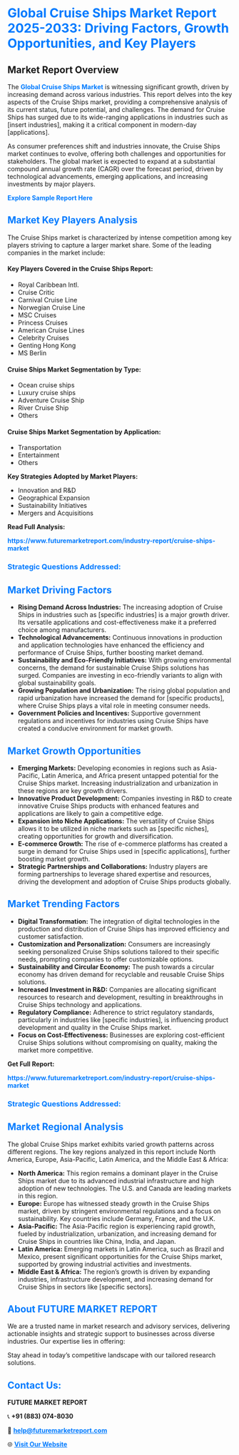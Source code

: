<h1 style="color: #007BFF;">Global Cruise Ships Market Report 2025-2033: Driving Factors, Growth Opportunities, and Key Players</h1>

<section id="overview">
<h2>Market Report Overview</h2>
<p>The <a href="https://www.futuremarketreport.com/industry-report/cruise-ships-market" style="color: #007BFF; text-decoration: none;"><strong>Global Cruise Ships Market</strong></a> is witnessing significant growth, driven by increasing demand across various industries. This report delves into the key aspects of the Cruise Ships market, providing a comprehensive analysis of its current status, future potential, and challenges. The demand for Cruise Ships has surged due to its wide-ranging applications in industries such as [insert industries], making it a critical component in modern-day [applications].</p>
<p>As consumer preferences shift and industries innovate, the Cruise Ships market continues to evolve, offering both challenges and opportunities for stakeholders. The global market is expected to expand at a substantial compound annual growth rate (CAGR) over the forecast period, driven by technological advancements, emerging applications, and increasing investments by major players.</p>
</section>

<section id="overview">
<p><a href="https://www.futuremarketreport.com/request-sample/reportId=54091" style="color: #007BFF; text-decoration: none;"><strong>Explore Sample Report Here</strong></a></p>
</section>

<section id="key-players">
<h2 style="color: #007BFF;">Market Key Players Analysis</h2>
<p>The Cruise Ships market is characterized by intense competition among key players striving to capture a larger market share. Some of the leading companies in the market include:</p>
<h4>Key Players Covered in the Cruise Ships Report:</h4>
<ul><li>Royal Caribbean Intl.</li><li>Cruise Critic</li><li>Carnival Cruise Line</li><li>Norwegian Cruise Line</li><li>MSC Cruises</li><li>Princess Cruises</li><li>American Cruise Lines</li><li>Celebrity Cruises</li><li>Genting Hong Kong</li><li>MS Berlin</li></ul>
<h4>Cruise Ships Market Segmentation by Type:</h4>
<ul><li>Ocean cruise ships</li><li>Luxury cruise ships</li><li>Adventure Cruise Ship</li><li>River Cruise Ship</li><li>Others</li></ul>

<h4>Cruise Ships Market Segmentation by Application:</h4>
<ul><li>Transportation</li><li>Entertainment</li><li>Others</li></ul>
<p><strong>Key Strategies Adopted by Market Players:</strong></p>
<ul>
<li>Innovation and R&D</li>
<li>Geographical Expansion</li>
<li>Sustainability Initiatives</li>
<li>Mergers and Acquisitions</li>
</ul>
</section>

<section>
<p><strong>Read Full Analysis: </strong></p><a href="https://www.futuremarketreport.com/industry-report/cruise-ships-market" style="color: #007BFF; text-decoration: none;"><strong>https://www.futuremarketreport.com/industry-report/cruise-ships-market</strong></a>
<h3 style="color: #007BFF;">Strategic Questions Addressed:</h3>
</section>

<section id="driving-factors">
<h2 style="color: #007BFF;">Market Driving Factors</h2>
<ul>
<li><strong>Rising Demand Across Industries:</strong> The increasing adoption of Cruise Ships in industries such as [specific industries] is a major growth driver. Its versatile applications and cost-effectiveness make it a preferred choice among manufacturers.</li>
<li><strong>Technological Advancements:</strong> Continuous innovations in production and application technologies have enhanced the efficiency and performance of Cruise Ships, further boosting market demand.</li>
<li><strong>Sustainability and Eco-Friendly Initiatives:</strong> With growing environmental concerns, the demand for sustainable Cruise Ships solutions has surged. Companies are investing in eco-friendly variants to align with global sustainability goals.</li>
<li><strong>Growing Population and Urbanization:</strong> The rising global population and rapid urbanization have increased the demand for [specific products], where Cruise Ships plays a vital role in meeting consumer needs.</li>
<li><strong>Government Policies and Incentives:</strong> Supportive government regulations and incentives for industries using Cruise Ships have created a conducive environment for market growth.</li>
</ul>
</section>

<section id="growth-opportunities">
<h2 style="color: #007BFF;">Market Growth Opportunities</h2>
<ul>
<li><strong>Emerging Markets:</strong> Developing economies in regions such as Asia-Pacific, Latin America, and Africa present untapped potential for the Cruise Ships market. Increasing industrialization and urbanization in these regions are key growth drivers.</li>
<li><strong>Innovative Product Development:</strong> Companies investing in R&D to create innovative Cruise Ships products with enhanced features and applications are likely to gain a competitive edge.</li>
<li><strong>Expansion into Niche Applications:</strong> The versatility of Cruise Ships allows it to be utilized in niche markets such as [specific niches], creating opportunities for growth and diversification.</li>
<li><strong>E-commerce Growth:</strong> The rise of e-commerce platforms has created a surge in demand for Cruise Ships used in [specific applications], further boosting market growth.</li>
<li><strong>Strategic Partnerships and Collaborations:</strong> Industry players are forming partnerships to leverage shared expertise and resources, driving the development and adoption of Cruise Ships products globally.</li>
</ul>
</section>

<section id="trending-factors">
<h2 style="color: #007BFF;">Market Trending Factors</h2>
<ul>
<li><strong>Digital Transformation:</strong> The integration of digital technologies in the production and distribution of Cruise Ships has improved efficiency and customer satisfaction.</li>
<li><strong>Customization and Personalization:</strong> Consumers are increasingly seeking personalized Cruise Ships solutions tailored to their specific needs, prompting companies to offer customizable options.</li>
<li><strong>Sustainability and Circular Economy:</strong> The push towards a circular economy has driven demand for recyclable and reusable Cruise Ships solutions.</li>
<li><strong>Increased Investment in R&D:</strong> Companies are allocating significant resources to research and development, resulting in breakthroughs in Cruise Ships technology and applications.</li>
<li><strong>Regulatory Compliance:</strong> Adherence to strict regulatory standards, particularly in industries like [specific industries], is influencing product development and quality in the Cruise Ships market.</li>
<li><strong>Focus on Cost-Effectiveness:</strong> Businesses are exploring cost-efficient Cruise Ships solutions without compromising on quality, making the market more competitive.</li>
</ul>
</section>

<section>
<p><strong>Get Full Report: </strong></p><a href="https://www.futuremarketreport.com/industry-report/cruise-ships-market" style="color: #007BFF; text-decoration: none;"><strong>https://www.futuremarketreport.com/industry-report/cruise-ships-market</strong></a>
<h3 style="color: #007BFF;">Strategic Questions Addressed:</h3>
</section>


<section id="regional-analysis">
<h2 style="color: #007BFF;">Market Regional Analysis</h2>
<p>The global Cruise Ships market exhibits varied growth patterns across different regions. The key regions analyzed in this report include North America, Europe, Asia-Pacific, Latin America, and the Middle East & Africa:</p>
<ul>
<li><strong>North America:</strong> This region remains a dominant player in the Cruise Ships market due to its advanced industrial infrastructure and high adoption of new technologies. The U.S. and Canada are leading markets in this region.</li>
<li><strong>Europe:</strong> Europe has witnessed steady growth in the Cruise Ships market, driven by stringent environmental regulations and a focus on sustainability. Key countries include Germany, France, and the U.K.</li>
<li><strong>Asia-Pacific:</strong> The Asia-Pacific region is experiencing rapid growth, fueled by industrialization, urbanization, and increasing demand for Cruise Ships in countries like China, India, and Japan.</li>
<li><strong>Latin America:</strong> Emerging markets in Latin America, such as Brazil and Mexico, present significant opportunities for the Cruise Ships market, supported by growing industrial activities and investments.</li>
<li><strong>Middle East & Africa:</strong> The region’s growth is driven by expanding industries, infrastructure development, and increasing demand for Cruise Ships in sectors like [specific sectors].</li>
</ul>
</section>

<footer>
<h2 style="color: #007BFF;">About FUTURE MARKET REPORT</h2>
<p>We are a trusted name in market research and advisory services, delivering actionable insights and strategic support to businesses across diverse industries. Our expertise lies in offering:</p>

<p>Stay ahead in today’s competitive landscape with our tailored research solutions.</p>

<h2 style="color: #007BFF;">Contact Us:</h2>
<p><strong>FUTURE MARKET REPORT</strong></p>
<p>📞 <strong>+91 (883) 074-8030</strong></p>
<p>📧 <strong><a href="mailto:help@futuremarketreport.com" style="color: #007BFF;">help@futuremarketreport.com</a></strong></p>
<p>🌐 <strong><a href="https://www.futuremarketreport.com/" style="color: #007BFF;">Visit Our Website</a></strong></p>
</footer>